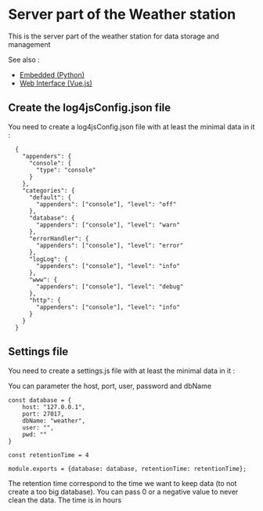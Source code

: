 # Server part of the Weather station

This is the server part of the weather station for data storage and management

See also : 
 - [Embedded (Python)](https://github.com/Pier4413/embeddedPythonWeatherStation.git)
 - [Web Interface (Vue.js)](https://github.com/Pier4413/webInterfaceWeatherStation.git)

## Create the log4jsConfig.json file

You need to create a log4jsConfig.json file with at least the minimal data in it :
```
  {
    "appenders": {
      "console": {
        "type": "console"
      }
    },
    "categories": {
      "default": {
        "appenders": ["console"], "level": "off"
      },
      "database": {
        "appenders": ["console"], "level": "warn"
      },
      "errorHandler": {
        "appenders": ["console"], "level": "error"
      },
      "logLog": {
        "appenders": ["console"], "level": "info"
      },
      "www": {
        "appenders": ["console"], "level": "debug"
      },
      "http": {
        "appenders": ["console"], "level": "info"
      }
    }
  }
```

## Settings file

You need to create a settings.js file with at least the minimal data in it :

You can parameter the host, port, user, password and dbName
```
const database = {
    host: "127.0.0.1",
    port: 27017,
    dbName: "weather",
    user: "",
    pwd: ""
}

const retentionTime = 4

module.exports = {database: database, retentionTime: retentionTime};
```

The retention time correspond to the time we want to keep data (to not create a too big database). You can pass 0 or a negative value to never clean the data. The time is in hours
